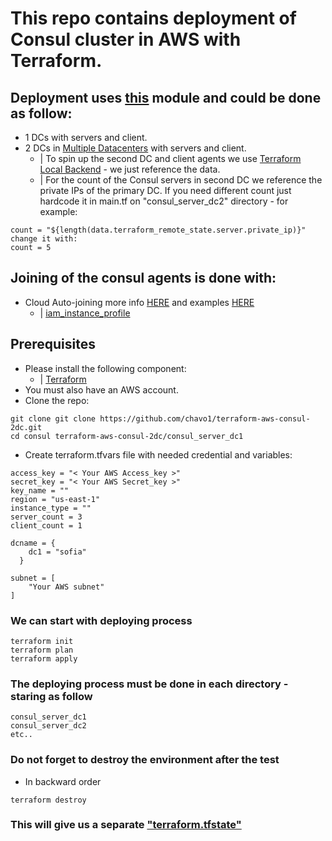 # This repo contains deployment of Consul cluster in AWS with Terraform. 
## Deployment uses [this](https://github.com/chavo1/aws-consul-terraform) module and could be done as follow:
- 1 DCs with servers and client.
- 2 DCs in [Multiple Datacenters](https://www.consul.io/docs/guides/datacenters.html) with servers and client.
  - | To spin up the second DC and client agents we use [Terraform Local Backend](https://www.terraform.io/docs/backends/types/local.html#example-reference) - we just reference the data. 
  - | For the count of the Consul servers in second DC we reference the private IPs of the primary DC. If you need different count just hardcode it in main.tf on "consul_server_dc2" directory - for example:

 ``` 
 count = "${length(data.terraform_remote_state.server.private_ip)}"
 change it with:
 count = 5
 ```

## Joining of the consul agents is done with:
- Cloud Auto-joining more info [HERE](https://www.consul.io/docs/agent/cloud-auto-join.html) and examples [HERE](https://github.com/hashicorp-modules/consul-auto-join-instance-role-aws)
  - | [iam_instance_profile](https://www.terraform.io/docs/providers/aws/r/instance.html#iam_instance_profile)
## Prerequisites
- Please install the following component:
  - | [Terraform](https://www.terraform.io/)
- You must also have an AWS account. 
- Clone the repo:
```
git clone git clone https://github.com/chavo1/terraform-aws-consul-2dc.git
cd consul terraform-aws-consul-2dc/consul_server_dc1
```
- Create terraform.tfvars file with needed credential and variables:
```
access_key = "< Your AWS Access_key >"
secret_key = "< Your AWS Secret_key >"
key_name = ""
region = "us-east-1"
instance_type = ""
server_count = 3
client_count = 1

dcname = {
    dc1 = "sofia"
  }

subnet = [
    "Your AWS subnet"
]
```
### We can start with deploying process
```
terraform init
terraform plan
terraform apply
```
### The deploying process must be done in each directory - staring as follow 

```
consul_server_dc1
consul_server_dc2
etc..
```

### Do not forget to destroy the environment after the test
 - In backward order
```
terraform destroy
```
### This will give us a separate ["terraform.tfstate"](https://www.terraform.io/docs/state/) 
